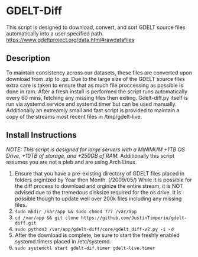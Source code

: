 # GDELT-Diff
This script is designed to download, convert, and sort GDELT source files automatically into a user specified path. https://www.gdeltproject.org/data.html#rawdatafiles

## Description
To maintain consistency across our datasets, these files are converted upon download from .zip to .gz. 
Due to the large size of the GDELT source files extra care is taken to ensure that as much file proccessing as possible is done in ram.
After a fresh install is performed the script runs automatically every 60 mins, fetching any missing files then exiting. Gdelt-diff.py itself is run via systemd.service and systemd.timer but can be used manually.
Additionally an extreamly small and fast script is provided to maintain a copy of the streams most recent files in /tmp/gdelt-live.

## Install Instructions
_NOTE: This script is designed for large servers with a MINIMUM +1TB OS Drive, +10TB of storage, and +250GB of RAM._
Additionally this script assumes you are not a pleb and are using Arch Linux.

1. Ensure that you have a pre-existing directory of GDELT files placed in folders orginized by Year then Month. (/2009/05/) While it is possible for the diff process to download and orginize the entire stream, it is NOT advised due to the tremedous disksize required for the os drive. It is possible though to update well over 200k files including any missing files.
2. `sudo mkdir /var/app && sudo chmod 777 /var/app`
3. `cd /var/app && git clone https://github.com/JustinTimperio/gdelt-diff.git`
4. `sudo python3 /var/app/gdelt-diff/core/gdelt_diff-v2.py -i -d`
5. After the download is complete, be sure to start the freshly enabled systemd.timers placed in /etc/systemd.
5. `sudo systemctl start gdelt-dif.timer gdelt-live.timer`
